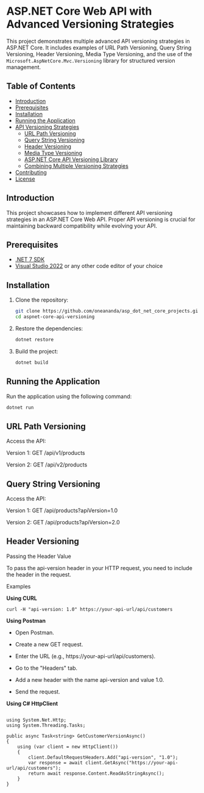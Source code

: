 # ASP.NET Core Web API with Advanced Versioning Strategies

This project demonstrates multiple advanced API versioning strategies in ASP.NET Core. It includes examples of URL Path Versioning, Query String Versioning, Header Versioning, Media Type Versioning, and the use of the `Microsoft.AspNetCore.Mvc.Versioning` library for structured version management.

## Table of Contents

- [Introduction](#introduction)
- [Prerequisites](#prerequisites)
- [Installation](#installation)
- [Running the Application](#running-the-application)
- [API Versioning Strategies](#api-versioning-strategies)
  - [URL Path Versioning](#url-path-versioning)
  - [Query String Versioning](#query-string-versioning)
  - [Header Versioning](#header-versioning)
  - [Media Type Versioning](#media-type-versioning)
  - [ASP.NET Core API Versioning Library](#aspnet-core-api-versioning-library)
  - [Combining Multiple Versioning Strategies](#combining-multiple-versioning-strategies)
- [Contributing](#contributing)
- [License](#license)

## Introduction

This project showcases how to implement different API versioning strategies in an ASP.NET Core Web API. Proper API versioning is crucial for maintaining backward compatibility while evolving your API.

## Prerequisites

- [.NET 7 SDK](https://dotnet.microsoft.com/download/dotnet/7.0)
- [Visual Studio 2022](https://visualstudio.microsoft.com/vs/) or any other code editor of your choice

## Installation

1. Clone the repository:

    ```bash
    git clone https://github.com/oneananda/asp_dot_net_core_projects.git
    cd aspnet-core-api-versioning
    ```

2. Restore the dependencies:

    ```bash
    dotnet restore
    ```

3. Build the project:

    ```bash
    dotnet build
    ```   
## Running the Application

Run the application using the following command:

```bash
dotnet run
```

## URL Path Versioning

Access the API:

Version 1: GET /api/v1/products

Version 2: GET /api/v2/products

## Query String Versioning

Access the API:

Version 1: GET /api/products?apiVersion=1.0

Version 2: GET /api/products?apiVersion=2.0

## Header Versioning

Passing the Header Value

To pass the api-version header in your HTTP request, you need to include the header in the request.

Examples

**Using CURL**

```
curl -H "api-version: 1.0" https://your-api-url/api/customers
```

**Using Postman**

- Open Postman.

- Create a new GET request.

- Enter the URL (e.g., https://your-api-url/api/customers).

- Go to the "Headers" tab.

- Add a new header with the name api-version and value 1.0.

- Send the request.


**Using C# HttpClient**

```

using System.Net.Http;
using System.Threading.Tasks;

public async Task<string> GetCustomerVersionAsync()
{
    using (var client = new HttpClient())
    {
        client.DefaultRequestHeaders.Add("api-version", "1.0");
        var response = await client.GetAsync("https://your-api-url/api/customers");
        return await response.Content.ReadAsStringAsync();
    }
}

```
